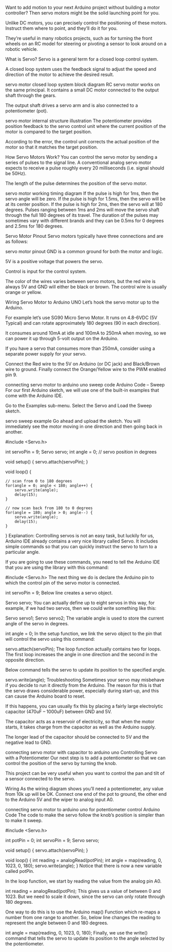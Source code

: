 Want to add motion to your next Arduino project without building a motor controller? Then servo motors might be the solid launching point for you.

Unlike DC motors, you can precisely control the positioning of these motors. Instruct them where to point, and they’ll do it for you.

They’re useful in many robotics projects, such as for turning the front wheels on an RC model for steering or pivoting a sensor to look around on a robotic vehicle.

What is Servo?
Servo is a general term for a closed loop control system.

A closed loop system uses the feedback signal to adjust the speed and direction of the motor to achieve the desired result.

servo motor closed loop system block diagram
RC servo motor works on the same principal. It contains a small DC motor connected to the output shaft through the gears.

The output shaft drives a servo arm and is also connected to a potentiometer (pot).

servo motor internal structure illustration
The potentiometer provides position feedback to the servo control unit where the current position of the motor is compared to the target position.

According to the error, the control unit corrects the actual position of the motor so that it matches the target position.

How Servo Motors Work?
You can control the servo motor by sending a series of pulses to the signal line. A conventional analog servo motor expects to receive a pulse roughly every 20 milliseconds (i.e. signal should be 50Hz).

The length of the pulse determines the position of the servo motor.

servo motor working timing diagram
If the pulse is high for 1ms, then the servo angle will be zero.
If the pulse is high for 1.5ms, then the servo will be at its center position.
If the pulse is high for 2ms, then the servo will at 180 degrees.
Pulses ranging between 1ms and 2ms will move the servo shaft through the full 180 degrees of its travel.
The duration of the pulses may sometimes vary with different brands and they can be 0.5ms for 0 degrees and 2.5ms for 180 degrees.

Servo Motor Pinout
Servo motors typically have three connections and are as follows:

servo motor pinout
GND is a common ground for both the motor and logic.

5V is a positive voltage that powers the servo.

Control is input for the control system.

The color of the wires varies between servo motors, but the red wire is always 5V and GND will either be black or brown. The control wire is usually orange or yellow.

Wiring Servo Motor to Arduino UNO
Let’s hook the servo motor up to the Arduino.

For example let’s use SG90 Micro Servo Motor. It runs on 4.8-6VDC (5V Typical) and can rotate approximately 180 degrees (90 in each direction).

It consumes around 10mA at idle and 100mA to 250mA when moving, so we can power it up through 5-volt output on the Arduino.

If you have a servo that consumes more than 250mA, consider using a separate power supply for your servo.

Connect the Red wire to the 5V on Arduino (or DC jack) and Black/Brown wire to ground. Finally connect the Orange/Yellow wire to the PWM enabled pin 9.

connecting servo motor to arduino uno sweep code
Arduino Code – Sweep
For our first Arduino sketch, we will use one of the built-in examples that come with the Arduino IDE.

Go to the Examples sub-menu. Select the Servo and Load the Sweep sketch.

servo sweep example
Go ahead and upload the sketch. You will immediately see the motor moving in one direction and then going back in another.

#include <Servo.h>

int servoPin = 9;
Servo servo;
int angle = 0;  // servo position in degrees

void setup() {
    servo.attach(servoPin);
}

void loop() {

    // scan from 0 to 180 degrees
    for(angle = 0; angle < 180; angle++) {
        servo.write(angle);
        delay(15);
    }
    
    // now scan back from 180 to 0 degrees
    for(angle = 180; angle > 0; angle--) {
        servo.write(angle);
        delay(15);
    }
}
Explanation:
Controlling servos is not an easy task, but luckily for us, Arduino IDE already contains a very nice library called Servo. It includes simple commands so that you can quickly instruct the servo to turn to a particular angle.

If you are going to use these commands, you need to tell the Arduino IDE that you are using the library with this command:

#include <Servo.h>
The next thing we do is declare the Arduino pin to which the control pin of the servo motor is connected.

int servoPin = 9;
Below line creates a servo object.

Servo servo;
You can actually define up to eight servos in this way, for example, if we had two servos, then we could write something like this:

Servo servo1;
Servo servo2;
The variable angle is used to store the current angle of the servo in degrees.

int angle = 0;
In the setup function, we link the servo object to the pin that will control the servo using this command:

servo.attach(servoPin);
The loop function actually contains two for loops. The first loop increases the angle in one direction and the second in the opposite direction.

Below command tells the servo to update its position to the specified angle.

servo.write(angle);
Troubleshooting
Sometimes your servo may misbehave if you decide to run it directly from the Arduino. The reason for this is that the servo draws considerable power, especially during start-up, and this can cause the Arduino board to reset.

If this happens, you can usually fix this by placing a fairly large electrolytic capacitor (470uF – 1000uF) between GND and 5V.

The capacitor acts as a reservoir of electricity, so that when the motor starts, it takes charge from the capacitor as well as the Arduino supply.

The longer lead of the capacitor should be connected to 5V and the negative lead to GND.

connecting servo motor with capacitor to arduino uno
Controlling Servo with a Potentiometer
Our next step is to add a potentiometer so that we can control the position of the servo by turning the knob.

This project can be very useful when you want to control the pan and tilt of a sensor connected to the servo.

Wiring
As the wiring diagram shows you’ll need a potentiometer, any value from 10k up will be OK. Connect one end of the pot to ground, the other end to the Arduino 5V and the wiper to analog input A0.

connecting servo motor to arduino uno for potentiometer control
Arduino Code
The code to make the servo follow the knob’s position is simpler than to make it sweep.

#include <Servo.h>

int potPin = 0;
int servoPin = 9;
Servo servo;

void setup() {
    servo.attach(servoPin);
}

void loop() {
    int reading = analogRead(potPin);
    int angle = map(reading, 0, 1023, 0, 180);
    servo.write(angle);
}
Notice that there is now a new variable called potPin.

In the loop function, we start by reading the value from the analog pin A0.

int reading = analogRead(potPin);
This gives us a value of between 0 and 1023. But we need to scale it down, since the servo can only rotate through 180 degrees.

One way to do this is to use the Arduino map() Function which re-maps a number from one range to another. So, below line changes the reading to represent the angle between 0 and 180 degrees.

int angle = map(reading, 0, 1023, 0, 180);
Finally, we use the write() command that tells the servo to update its position to the angle selected by the potentiometer.